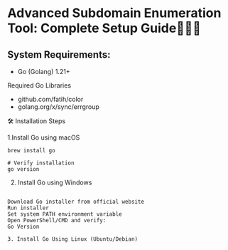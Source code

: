 # **Advanced Subdomain Enumeration Tool: Complete Setup Guide🕵️‍♂️🌐**

## System Requirements:

- Go (Golang) 1.21+



Required Go Libraries

- github.com/fatih/color
- golang.org/x/sync/errgroup

🛠 Installation Steps

1.Install Go using macOS





``` # Using Homebrew
brew install go

# Verify installation
go version
```

2. Install Go using Windows
``` 

Download Go installer from official website
Run installer
Set system PATH environment variable
Open PowerShell/CMD and verify:
Go Version

3. Install Go Using Linux (Ubuntu/Debian)
```










